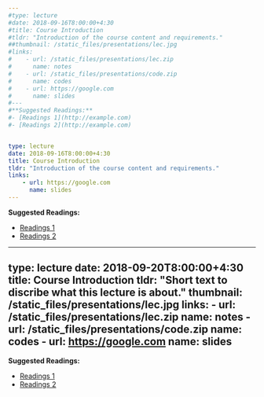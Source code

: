 ```yaml
---
#type: lecture
#date: 2018-09-16T8:00:00+4:30
#title: Course Introduction 
#tldr: "Introduction of the course content and requirements."
##thumbnail: /static_files/presentations/lec.jpg
#links: 
#    - url: /static_files/presentations/lec.zip
#      name: notes
#    - url: /static_files/presentations/code.zip
#      name: codes
#    - url: https://google.com
#      name: slides
#---
#**Suggested Readings:**
#- [Readings 1](http://example.com)
#- [Readings 2](http://example.com)


type: lecture
date: 2018-09-16T8:00:00+4:30
title: Course Introduction 
tldr: "Introduction of the course content and requirements."
links: 
    - url: https://google.com
      name: slides
---
```

**Suggested Readings:**
- [Readings 1](http://example.com)
- [Readings 2](http://example.com)

---
type: lecture
date: 2018-09-20T8:00:00+4:30
title: Course Introduction 
tldr: "Short text to discribe what this lecture is about."
thumbnail: /static_files/presentations/lec.jpg
links: 
    - url: /static_files/presentations/lec.zip
      name: notes
    - url: /static_files/presentations/code.zip
      name: codes
    - url: https://google.com
      name: slides
---
**Suggested Readings:**
- [Readings 1](http://example.com)
- [Readings 2](http://example.com)
